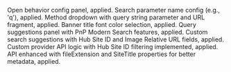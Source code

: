 Open behavior config panel, applied.
Search parameter name config (e.g., 'q'), applied.
Method dropdown with query string parameter and URL fragment, applied.
Banner title font color selection, applied.
Query suggestions panel with PnP Modern Search features, applied.
Custom search suggestions with Hub Site ID and Image Relative URL fields, applied.
Custom provider API logic with Hub Site ID filtering implemented, applied.
API enhanced with fileExtension and SiteTitle properties for better metadata, applied.
